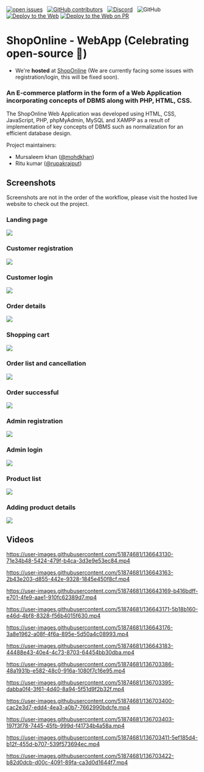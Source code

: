 [![open issues](https://img.shields.io/github/issues/sudhay23/ShopOnline-Web-App)](https://github.com/sudhay23/ShopOnline-Web-App/issues) &nbsp;
[![GitHub contributors](https://img.shields.io/github/contributors/sudhay23/ShopOnline-Web-App)](https://github.com/sudhay23/ShopOnline-Web-App/graphs/contributors) &nbsp;
[![Discord](https://img.shields.io/discord/893535629277818950?color=blueviolet&label=discord&logo=discord&logoColor=white)](https://discord.gg/yhtkaawfNq) &nbsp;
![GitHub](https://img.shields.io/github/license/sudhay23/ShopOnline-Web-App?color=9cf) &nbsp;
[![Deploy to the Web](https://github.com/sudhay23/ShopOnline-Web-App/actions/workflows/webhost.yml/badge.svg)](https://github.com/sudhay23/ShopOnline-Web-App/actions/workflows/webhost.yml)
[![Deploy to the Web on PR](https://github.com/sudhay23/ShopOnline-Web-App/actions/workflows/webhost_pr.yml/badge.svg)](https://github.com/sudhay23/ShopOnline-Web-App/actions/workflows/webhost_pr.yml)

# ShopOnline - WebApp (Celebrating open-source 🎉)



-   We're **hosted** at [ShopOnline](https://shoponline-web.000webhostapp.com/) (We are currently facing some issues with registration/login, this will be fixed soon).

### An E-commerce platform in the form of a Web Application incorporating concepts of DBMS along with PHP, HTML, CSS.

The ShopOnline Web Application was developed using HTML, CSS, JavaScript, PHP, phpMyAdmin, MySQL and XAMPP as a result of implementation of key concepts of DBMS such as normalization for an efficient database design.

Project maintainers:

-   Mursaleem khan ([@mohdkhan](https://github.com/MursaleemKhan8395))
-   Ritu kumar ([@rupakrajput](https://github.com/Rupakrajput19)) 


## Screenshots

Screenshots are not in the order of the workflow, please visit the hosted live website to check out the project.

### Landing page
![](.github/images/00-Landing-page.png)

### Customer registration
![](.github/images/01-Customer-registration.png)

### Customer login
![](.github/images/02-Customer-login.png)

### Order details
![](.github/images/03-Order-details.png)

### Shopping cart
![](.github/images/04-Shopping-cart.png)

### Order list and cancellation
![](.github/images/05-Order-list-and-cancellation.png)

### Order successful
![](.github/images/06-Order-successful.png)

### Admin registration
![](.github/images/07-Admin-registration.png)

### Admin login
![](.github/images/08-Admin-login.png)

### Product list
![](.github/images/09-Product-list.png)

### Adding product details
![](.github/images/10-Adding-product-details.png)


## Videos

https://user-images.githubusercontent.com/51874681/136643130-71e34b48-5424-479f-b4ca-3d3e9e53ec84.mp4

https://user-images.githubusercontent.com/51874681/136643163-2b43e203-d855-442e-9328-1845e450f8cf.mp4

https://user-images.githubusercontent.com/51874681/136643169-b416bdff-e701-4fe9-aae1-910fc62389d7.mp4

https://user-images.githubusercontent.com/51874681/136643171-5b18b160-e46d-4bf8-8328-f56b4015f630.mp4

https://user-images.githubusercontent.com/51874681/136643176-3a8e1962-a08f-4f6a-895e-5d50a4c08993.mp4

https://user-images.githubusercontent.com/51874681/136643183-44488e43-40e4-4c73-8703-64454bb30dba.mp4

https://user-images.githubusercontent.com/51874681/136703386-48a1931b-e582-48c0-916a-1080f7c16e95.mp4

https://user-images.githubusercontent.com/51874681/136703395-dabba0f4-3f61-4d40-8a94-5f51d9f2b32f.mp4

https://user-images.githubusercontent.com/51874681/136703400-cac2e3d7-edd4-4ea3-a0b7-7662990bdcfe.mp4

https://user-images.githubusercontent.com/51874681/136703403-197f3f78-7445-45fb-999d-f41734b4a58a.mp4

https://user-images.githubusercontent.com/51874681/136703411-5ef185d4-b12f-455d-b707-539f573694ec.mp4

https://user-images.githubusercontent.com/51874681/136703422-b82d0dcb-d00c-4091-89fa-ca3d0d1644f7.mp4

